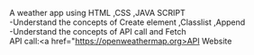 A weather app using HTML ,CSS ,JAVA SCRIPT <br>
-Understand the concepts of Create element ,Classlist ,Append  <br>
-Understand the concepts of API call and Fetch <br>
API call:<a href="https://openweathermap.org>API Website </a>
